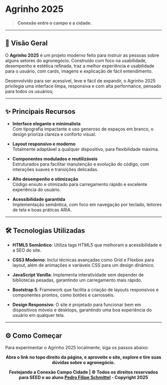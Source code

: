 # Agrinho 2025

> **Conexão entre o campo e a cidade.**

---

## 🚜 Visão Geral

O **Agrinho 2025** é um projeto moderno feito para instruir as pessoas sobre alguns setores do agronegócio. Construído com foco na usabilidade, desempenho e estética refinada, traz a melhor experiência e usabilidade para o usuário, com cards, imagens e explicação de fácil entendimento.

Desenvolvido para ser acessível, leve e fácil de expandir, o Agrinho 2025 privilegia uma interface limpa, responsiva e com alta performance, pensado para todos os usuários;

---

## ✨ Principais Recursos

- **Interface elegante e minimalista**  
  Com tipografia impactante e uso generoso de espaços em branco, o design prioriza clareza e conforto visual.

- **Layout responsivo e moderno**  
  Totalmente adaptável a qualquer dispositivo, para flexibilidade máxima.

- **Componentes modulados e reutilizáveis**  
  Estruturados para facilitar manutenção e evolução do código, com interações suaves e transições delicadas.

- **Alto desempenho e otimização**  
  Código enxuto e otimizado para carregamento rápido e excelente experiência do usuário.

- **Acessibilidade garantida**  
  Implementação semântica, com foco em navegação por teclado, leitores de tela e boas práticas ARIA.


---

## 🛠️ Tecnologias Utilizadas

- **HTML5 Semântico**: Utiliza tags HTML5 que melhoram a acessibilidade e a SEO do site.
  
- **CSS3 Moderno**: Inclui técnicas avançadas como Grid e Flexbox para layout, além de animações e variáveis CSS para um design dinâmico.

- **JavaScript Vanilla**: Implementa interatividade sem depender de bibliotecas pesadas, garantindo um carregamento mais rápido.

- **Bootstrap 5**: Framework que facilita a criação de layouts responsivos e componentes prontos, como botões e carrosséis.

- **Design Responsivo**: O site é projetado para funcionar bem em dispositivos móveis e desktops, garantindo uma boa experiência do usuário em qualquer tela.

---

## ⚙️ Como Começar

Para experimentar o Agrinho 2025 localmente, siga os passos abaixo:

<p align="center">
   <strong>Abra o link no topo direito da página, e aproveite o site, explore e tire suas dúvidas sobre o agronegócio.
  
</p>

<p align="center">
   <strong>Festejando a Conexão Campo Cidade</strong> | &copy; Todos os direitos reservados para SEED e ao aluno <a href="https://www.instagram.com/xp_.pedro.7/#">Pedro Filipe Schmittel</a> - Copyright 2025 
  
</p>
